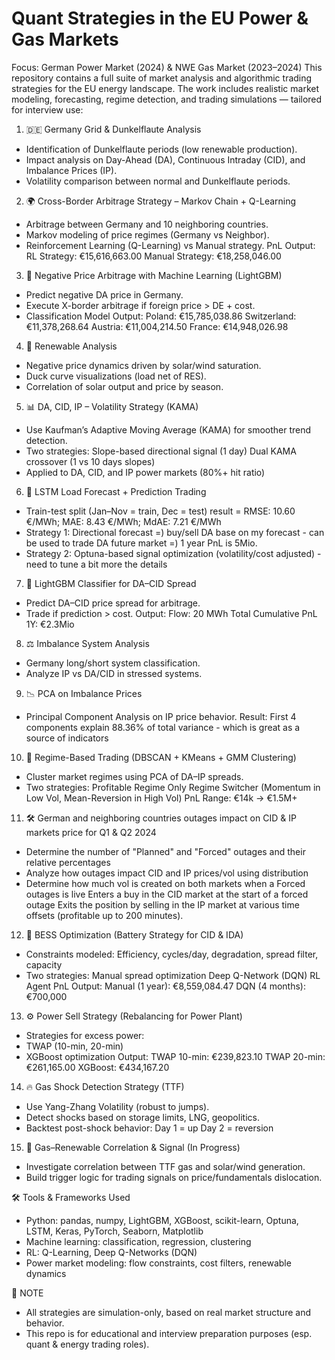 # Quant Strategies in the EU Power & Gas Markets

Focus: German Power Market (2024) & NWE Gas Market (2023–2024)
This repository contains a full suite of market analysis and algorithmic trading strategies for the EU energy landscape. The work includes realistic market modeling, forecasting, regime detection, and trading simulations — tailored for interview use:

1. 🇩🇪 Germany Grid & Dunkelflaute Analysis
- Identification of Dunkelflaute periods (low renewable production).
- Impact analysis on Day-Ahead (DA), Continuous Intraday (CID), and Imbalance Prices (IP).
- Volatility comparison between normal and Dunkelflaute periods.

2. 🌍 Cross-Border Arbitrage Strategy – Markov Chain + Q-Learning
- Arbitrage between Germany and 10 neighboring countries.
- Markov modeling of price regimes (Germany vs Neighbor).
- Reinforcement Learning (Q-Learning) vs Manual strategy.
PnL Output:
RL Strategy: €15,616,663.00
Manual Strategy: €18,258,046.00

3. 🧠 Negative Price Arbitrage with Machine Learning (LightGBM)
- Predict negative DA price in Germany.
- Execute X-border arbitrage if foreign price > DE + cost.
- Classification Model Output:
Poland: €15,785,038.86
Switzerland: €11,378,268.64
Austria: €11,004,214.50
France: €14,948,026.98

4. 🔋 Renewable Analysis
- Negative price dynamics driven by solar/wind saturation.
- Duck curve visualizations (load net of RES).
- Correlation of solar output and price by season.

5. 📊 DA, CID, IP – Volatility Strategy (KAMA)
- Use Kaufman’s Adaptive Moving Average (KAMA) for smoother trend detection.
- Two strategies:
Slope-based directional signal (1 day)
Dual KAMA crossover (1 vs 10 days slopes)
- Applied to DA, CID, and IP power markets (80%+ hit ratio)

6. 🔮 LSTM Load Forecast + Prediction Trading
- Train-test split (Jan–Nov = train, Dec = test) result = RMSE:  10.60 €/MWh; MAE:   8.43 €/MWh; MdAE:  7.21 €/MWh
- Strategy 1: Directional forecast =) buy/sell DA base on my forecast - can be used to trade DA future market =) 1 year PnL is 5Mio.
- Strategy 2: Optuna-based signal optimization (volatility/cost adjusted) - need to tune a bit more the details

7. 🧠 LightGBM Classifier for DA–CID Spread
- Predict DA–CID price spread for arbitrage.
- Trade if prediction > cost.
Output:
Flow: 20 MWh
Total Cumulative PnL 1Y: €2.3Mio

8. ⚖️ Imbalance System Analysis
- Germany long/short system classification.
- Analyze IP vs DA/CID in stressed systems.

9. 📉 PCA on Imbalance Prices
- Principal Component Analysis on IP price behavior.
Result: First 4 components explain 88.36% of total variance - which is great as a source of indicators

10. 🔁 Regime-Based Trading (DBSCAN + KMeans + GMM Clustering)
- Cluster market regimes using PCA of DA–IP spreads.
- Two strategies:
Profitable Regime Only
Regime Switcher (Momentum in Low Vol, Mean-Reversion in High Vol)
PnL Range: €14k → €1.5M+

11. 🛠️ German and neighboring countries outages impact on CID & IP markets price for Q1 & Q2 2024
-   Determine the number of "Planned" and "Forced" outages and their relative percentages
-   Analyze how outages impact CID and IP prices/vol using distribution
-   Determine how much vol is created on both markets when a Forced outages is live
Enters a buy in the CID market at the start of a forced outage
Exits the position by selling in the IP market at various time offsets (profitable up to 200 minutes). 

12. 🔋 BESS Optimization (Battery Strategy for CID & IDA)
- Constraints modeled: Efficiency, cycles/day, degradation, spread filter, capacity
- Two strategies:
Manual spread optimization
Deep Q-Network (DQN) RL Agent
PnL Output:
Manual (1 year): €8,559,084.47
DQN (4 months): €700,000

13. ⚙️ Power Sell Strategy (Rebalancing for Power Plant)
- Strategies for excess power:
- TWAP (10-min, 20-min)
- XGBoost optimization
Output:
TWAP 10-min: €239,823.10
TWAP 20-min: €261,165.00
XGBoost: €434,167.20

14. 🔥 Gas Shock Detection Strategy (TTF)
- Use Yang-Zhang Volatility (robust to jumps).
- Detect shocks based on storage limits, LNG, geopolitics.
- Backtest post-shock behavior:
Day 1 = up
Day 2 = reversion

15. 🔄 Gas–Renewable Correlation & Signal (In Progress)
- Investigate correlation between TTF gas and solar/wind generation.
- Build trigger logic for trading signals on price/fundamentals dislocation.

🛠️ Tools & Frameworks Used
- Python: pandas, numpy, LightGBM, XGBoost, scikit-learn, Optuna, LSTM, Keras, PyTorch, Seaborn, Matplotlib
- Machine learning: classification, regression, clustering
- RL: Q-Learning, Deep Q-Networks (DQN)
- Power market modeling: flow constraints, cost filters, renewable dynamics

📌 NOTE
- All strategies are simulation-only, based on real market structure and behavior.
- This repo is for educational and interview preparation purposes (esp. quant & energy trading roles).

